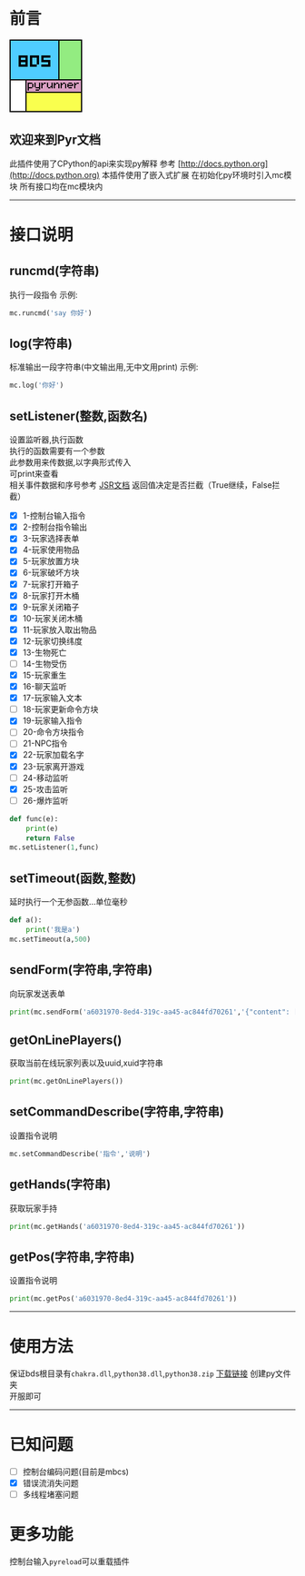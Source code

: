 # 前言
![logo](logo.png)<br>
## 欢迎来到Pyr文档
此插件使用了CPython的api来实现py解释
参考
[http://docs.python.org](http://docs.python.org)
本插件使用了嵌入式扩展
在初始化py环境时引入mc模块
所有接口均在mc模块内
***
# 接口说明
## runcmd(字符串)
执行一段指令
示例:
```py
mc.runcmd('say 你好')
```
## log(字符串)
标准输出一段字符串(中文输出用,无中文用print)
示例:
```py
mc.log('你好')
```
## setListener(整数,函数名)
设置监听器,执行函数<br>
执行的函数需要有一个参数<br>
此参数用来传数据,以字典形式传入<br>
可print来查看<br>
相关事件数据和序号参考
[JSR文档](http://game.xiafox.com/jsrdevdoc.htm#reg_t2)
返回值决定是否拦截（True继续，False拦截）<br>
* [x] 1-控制台输入指令
* [x] 2-控制台指令输出
* [x] 3-玩家选择表单
* [x] 4-玩家使用物品
* [x] 5-玩家放置方块
* [x] 6-玩家破坏方块
* [x] 7-玩家打开箱子
* [x] 8-玩家打开木桶
* [x] 9-玩家关闭箱子
* [x] 10-玩家关闭木桶
* [x] 11-玩家放入取出物品
* [x] 12-玩家切换纬度
* [x] 13-生物死亡
* [ ] 14-生物受伤
* [x] 15-玩家重生
* [x] 16-聊天监听
* [x] 17-玩家输入文本
* [ ] 18-玩家更新命令方块
* [x] 19-玩家输入指令
* [ ] 20-命令方块指令
* [ ] 21-NPC指令
* [x] 22-玩家加载名字
* [x] 23-玩家离开游戏
* [ ] 24-移动监听
* [x] 25-攻击监听
* [ ] 26-爆炸监听
```py
def func(e):
	print(e)
	return False
mc.setListener(1,func)
```
## setTimeout(函数,整数)
延时执行一个无参函数...单位毫秒
```py
def a():
	print('我是a')
mc.setTimeout(a,500)
```
## sendForm(字符串,字符串)
向玩家发送表单
```py
print(mc.sendForm('a6031970-8ed4-319c-aa45-ac844fd70261','{"content": [{"default": 1,"options": ["Option 1","Option 2","Option 3"],"type": "dropdown","text": "如你所见，下拉框"}],"type": "custom_form","title": "这是一个自定义窗体"}'))
```
## getOnLinePlayers()
获取当前在线玩家列表以及uuid,xuid字符串
```py
print(mc.getOnLinePlayers())
```
## setCommandDescribe(字符串,字符串)
设置指令说明
```py
mc.setCommandDescribe('指令','说明')
```
## getHands(字符串)
获取玩家手持
```py
print(mc.getHands('a6031970-8ed4-319c-aa45-ac844fd70261'))
```
## getPos(字符串,字符串)
设置指令说明
```py
print(mc.getPos('a6031970-8ed4-319c-aa45-ac844fd70261'))
```
***
# 使用方法
保证bds根目录有`chakra.dll`,`python38.dll`,`python38.zip`
[下载链接](https://www.python.org/ftp/python/3.8.6/python-3.8.6-embed-amd64.zip)
创建py文件夹<br>
开服即可<br>
***
# 已知问题
* [ ] 控制台编码问题(目前是mbcs)
* [x] 错误流消失问题
* [ ] 多线程堵塞问题
# 更多功能
控制台输入`pyreload`可以重载插件